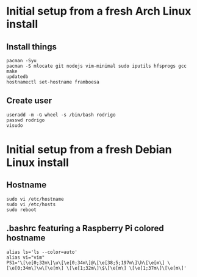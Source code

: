 # Initial setup from a fresh Arch Linux install

## Install things

```shell
pacman -Syu
pacman -S mlocate git nodejs vim-minimal sudo iputils hfsprogs gcc make
updatedb
hostnamectl set-hostname framboesa
```

## Create user

```shell
useradd -m -G wheel -s /bin/bash rodrigo
passwd rodrigo
visudo
```

# Initial setup from a fresh Debian Linux install

## Hostname

```shell
sudo vi /etc/hostname
sudo vi /etc/hosts
sudo reboot
```

## .bashrc featuring a Raspberry Pi colored hostname
```shell
alias ls='ls --color=auto'
alias vi="vim"
PS1='\[\e[0;32m\]\u\[\e[0;34m\]@\[\e[38;5;197m\]\h\[\e[m\] \[\e[0;34m\]\w\[\e[m\] \[\e[1;32m\]\$\[\e[m\] \[\e[1;37m\]\[\e[m\]'
```
